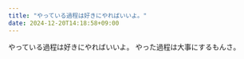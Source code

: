 ```yaml
---
title: "やっている過程は好きにやればいいよ。"
date: 2024-12-20T14:18:58+09:00
---
```

やっている過程は好きにやればいいよ。
やった過程は大事にするもんさ。
